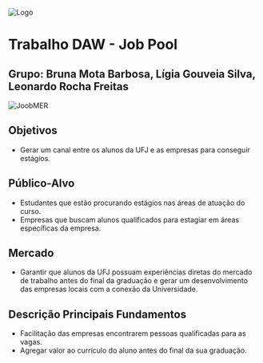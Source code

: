![Logo][Logo-Projeto]

[Logo-Projeto]: https://github.com/brunamota/trabalhoDAW/blob/main/resource/teste%20(1).png
# Trabalho DAW - Job Pool
## Grupo: Bruna Mota Barbosa, Lígia Gouveia Silva, Leonardo Rocha Freitas

![JoobMER][MER-image]

[MER-image]: https://github.com/brunamota/trabalhoDAW/blob/main/resource/JobPool.png

## Objetivos
- Gerar um canal entre os alunos da UFJ e as empresas para conseguir estágios.
## Público-Alvo
- Estudantes que estão procurando estágios nas áreas de atuação do curso.
- Empresas que buscam alunos qualificados para estagiar em áreas específicas da empresa.
## Mercado
- Garantir que alunos da UFJ possuam experiências diretas do mercado de trabalho antes do final da graduação e gerar um desenvolvimento das empresas locais com a conexão da Universidade.
## Descrição Principais Fundamentos
- Facilitação das empresas encontrarem pessoas qualificadas para as vagas.
- Agregar valor ao currículo do aluno antes do final da sua graduação.
